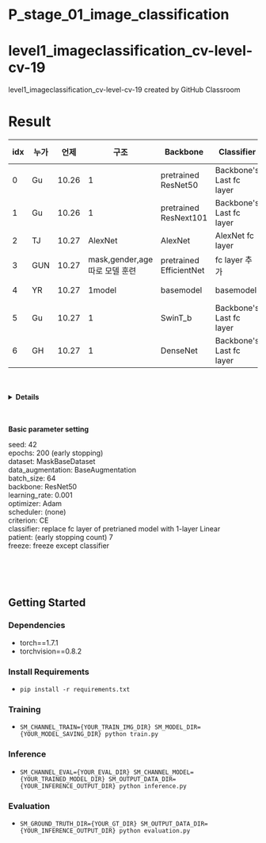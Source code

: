 # P_stage_01_image_classification

# level1_imageclassification_cv-level-cv-19
level1_imageclassification_cv-level-cv-19 created by GitHub Classroom

# Result
|idx|누가|언제|구조|Backbone|Classifier|Data-augmentation|loss|optim|epochs|seed|batch|lr|test_acc|test_F1|val_acc|val_F1|
|---|---|---|---|---|---|---|---|---|---|---|---|---|---|---|---|---|
|0|Gu|10.26| 1 |pretrained ResNet50|Backbone's Last fc layer|-|CE|SGD|50|42|64|1e-3|54.93|0.50|-|-|
|1|Gu|10.26| 1 |pretrained ResNext101|Backbone's Last fc layer|-|CE|SGD|50|42|64|1e-3|62.46|0.55|-|-|
|2|TJ|10.27| AlexNet | AlexNet |AlexNet fc layer|-|CE|Adam|25|42|64|1e-3|35|0.24|-|-|
|3|GUN|10.27|mask,gender,age 따로 모델 훈련|pretrained EfficientNet|fc layer 추가|-|CE|Adam|1|42|128|1e-3|38.2540|0.2223|-|-|
|4|YR|10.27| 1model | basemodel| basemodel|-| CE|Adam|20|42|64|1e-3|42.68|0.28|-|-|
|5|Gu|10.27| 1 | SwinT_b |Backbone's Last fc layer|-|CE|SGD|100|42|64|1e-3|51.00|0.3850|-|-|
|6|GH|10.27| 1 | DenseNet |Backbone's Last fc layer|-|CE|Adam|200|42|64|1e-3|-|-|-|-|

<br>
<br>

<details>
<summary><b>Details</b></summary>
<div markdown="1">
  
- idx 5: 처음 30 epochs는 마지막 fc layer를 제외하고 frozen, 나머지 70 epochs는 frozen 없이 학습 

</div>
</details>
<br>
<br>

<b>Basic parameter setting</b>

seed: 42  
epochs: 200 (early stopping)  
dataset:  MaskBaseDataset  
data_augmentation: BaseAugmentation  
batch_size: 64  
backbone: ResNet50  
learning_rate: 0.001  
optimizer: Adam  
scheduler: (none)  
criterion: CE  
classifier: replace fc layer of pretrianed model with 1-layer Linear  
patient: (early stopping count) 7  
freeze: freeze except classifier  

<br>
<br>
<br>


## Getting Started    
### Dependencies
- torch==1.7.1
- torchvision==0.8.2                                                              

### Install Requirements
- `pip install -r requirements.txt`

### Training
- `SM_CHANNEL_TRAIN={YOUR_TRAIN_IMG_DIR} SM_MODEL_DIR={YOUR_MODEL_SAVING_DIR} python train.py`

### Inference
- `SM_CHANNEL_EVAL={YOUR_EVAL_DIR} SM_CHANNEL_MODEL={YOUR_TRAINED_MODEL_DIR} SM_OUTPUT_DATA_DIR={YOUR_INFERENCE_OUTPUT_DIR} python inference.py`

### Evaluation
- `SM_GROUND_TRUTH_DIR={YOUR_GT_DIR} SM_OUTPUT_DATA_DIR={YOUR_INFERENCE_OUTPUT_DIR} python evaluation.py`
